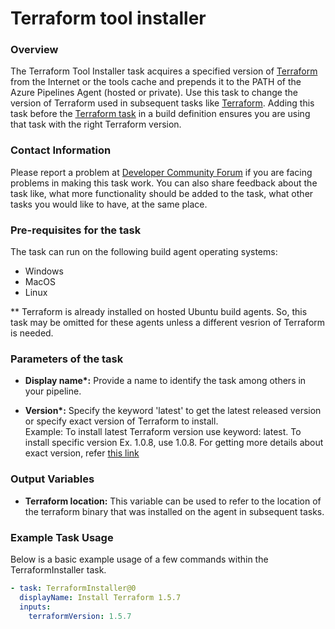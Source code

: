 # Terraform tool installer


### Overview

The Terraform Tool Installer task acquires a specified version of [Terraform](https://www.terraform.io/) from the Internet or the tools cache and prepends it to the PATH of the Azure Pipelines Agent (hosted or private). Use this task to change the version of Terraform used in subsequent tasks like [Terraform](https://aka.ms/AAf0uqr).
Adding this task before the [Terraform task](https://aka.ms/AAf0uqr) in a build definition ensures you are using that task with the right Terraform version.


### Contact Information

Please report a problem at [Developer Community Forum](https://developercommunity.visualstudio.com/spaces/21/index.html) if you are facing problems in making this task work. You can also share feedback about the task like, what more functionality should be added to the task, what other tasks you would like to have, at the same place.


### Pre-requisites for the task

The task can run on the following build agent operating systems:
- Windows
- MacOS
- Linux

** Terraform is already installed on hosted Ubuntu build agents. So, this task may be omitted for these agents unless a different vesrion of Terraform is needed.

### Parameters of the task

* **Display name\*:** Provide a name to identify the task among others in your pipeline.

* **Version\*:** Specify the keyword 'latest' to get the latest released version or specify exact version of Terraform to install.  
Example: 
    To install latest Terraform version use keyword: latest.  To install specific version Ex. 1.0.8, use 1.0.8.
For getting more details about exact version, refer [this link](https://releases.hashicorp.com/terraform/)


### Output Variables

* **Terraform location:** This variable can be used to refer to the location of the terraform binary that was installed on the agent in subsequent tasks.

### Example Task Usage
Below is a basic example usage of a few commands within the TerraformInstaller task.

```yaml
- task: TerraformInstaller@0
  displayName: Install Terraform 1.5.7
  inputs:
    terraformVersion: 1.5.7
```
